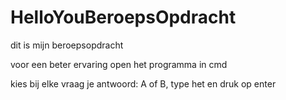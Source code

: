 # HelloYouBeroepsOpdracht

dit is mijn beroepsopdracht

voor een beter ervaring open het programma in cmd

kies bij elke vraag je antwoord: A of B, type het en druk op enter
